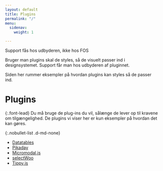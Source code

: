 ```yaml
---
layout: default
title: Plugins
permalink: "/"
menu:
  sidenav:
    weight: 1

---
```

<div class="alert alert-warning">
<div class="alert-body">
<p class="alert-heading">Support fås hos udbyderen, ikke hos FOS</p>
<p class="alert-text">Bruger man plugins skal de styles, så de visuelt passer ind i designsystemet. Support får man hos udbyderen af pluginnet.</p>
<p class="alert-text">Siden her rummer eksempler på hvordan plugins kan styles så de passer ind.</p>
</div>
</div>

# Plugins

{:.font-lead}
Du må bruge de plug-ins du vil, sålænge de lever op til kravene om tilgængelighed. De plugins vi viser her er kun eksempler på hvordan det kan gøres.

{:.nobullet-list .d-md-none}
- <a href="dkfds-plugins-docs/datatables/">Datatables</a>
- <a href="dkfds-plugins-docs/pikaday/">Pikaday</a>
- <a href="dkfds-plugins-docs/micromodaljs/">Micromodal.js</a>
- <a href="dkfds-plugins-docs/selectwoo/">selectWoo</a>
- <a href="dkfds-plugins-docs/tippyjs/">Tippy.js</a>